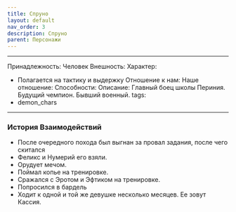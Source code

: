 ```yaml
---
title: Спруно
layout: default
nav_order: 3
description: Спруно
parent: Персонажи
---
```


---
Принадлежность: Человек
Внешность: 
Характер:
  - Полагается на тактику и выдержку
Отношение к нам: 
Наше отношение: 
Способности: 
Описание: Главный боец школы Периния. Будущий чемпион. Бывший военный.
tags:
  - demon_chars
---
### История Взаимодействий
- После очередного похода был выгнан за провал задания, после чего скитался
- Феликс и Нумерий его взяли.
- Орудует мечом.
- Поймал копье на тренировке.
- Сражался с Эротом и Эфтиком на тренировке.
- Попросился в бардель
- Ходит к одной и той же девушке несколько месяцев. Ее зовут Кассия.
